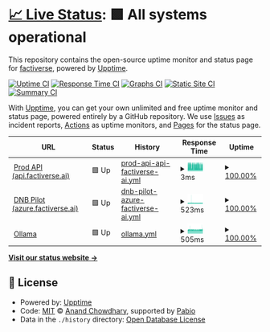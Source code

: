 # [📈 Live Status](https://factiverse.github.io/upptime): <!--live status--> **🟩 All systems operational**

This repository contains the open-source uptime monitor and status page for [factiverse](https://factiverse.github.io/upptime), powered by [Upptime](https://github.com/upptime/upptime).

[![Uptime CI](https://github.com/factiverse/upptime/workflows/Uptime%20CI/badge.svg)](https://github.com/factiverse/upptime/actions?query=workflow%3A%22Uptime+CI%22)
[![Response Time CI](https://github.com/factiverse/upptime/workflows/Response%20Time%20CI/badge.svg)](https://github.com/factiverse/upptime/actions?query=workflow%3A%22Response+Time+CI%22)
[![Graphs CI](https://github.com/factiverse/upptime/workflows/Graphs%20CI/badge.svg)](https://github.com/factiverse/upptime/actions?query=workflow%3A%22Graphs+CI%22)
[![Static Site CI](https://github.com/factiverse/upptime/workflows/Static%20Site%20CI/badge.svg)](https://github.com/factiverse/upptime/actions?query=workflow%3A%22Static+Site+CI%22)
[![Summary CI](https://github.com/factiverse/upptime/workflows/Summary%20CI/badge.svg)](https://github.com/factiverse/upptime/actions?query=workflow%3A%22Summary+CI%22)

With [Upptime](https://upptime.js.org), you can get your own unlimited and free uptime monitor and status page, powered entirely by a GitHub repository. We use [Issues](https://github.com/factiverse/upptime/issues) as incident reports, [Actions](https://github.com/factiverse/upptime/actions) as uptime monitors, and [Pages](https://factiverse.github.io/upptime) for the status page.

<!--start: status pages-->
<!-- This summary is generated by Upptime (https://github.com/upptime/upptime) -->
<!-- Do not edit this manually, your changes will be overwritten -->
<!-- prettier-ignore -->
| URL | Status | History | Response Time | Uptime |
| --- | ------ | ------- | ------------- | ------ |
| <img alt="" src="https://icons.duckduckgo.com/ip3/null.ico" height="13"> [Prod API (api.factiverse.ai)](api.factiverse.ai) | 🟩 Up | [prod-api-api-factiverse-ai.yml](https://github.com/factiverse/upptime/commits/HEAD/history/prod-api-api-factiverse-ai.yml) | <details><summary><img alt="Response time graph" src="./graphs/prod-api-api-factiverse-ai/response-time-week.png" height="20"> 3ms</summary><br><a href="https://factiverse.github.io/upptime/history/prod-api-api-factiverse-ai"><img alt="Response time 3" src="https://img.shields.io/endpoint?url=https%3A%2F%2Fraw.githubusercontent.com%2Ffactiverse%2Fupptime%2FHEAD%2Fapi%2Fprod-api-api-factiverse-ai%2Fresponse-time.json"></a><br><a href="https://factiverse.github.io/upptime/history/prod-api-api-factiverse-ai"><img alt="24-hour response time 3" src="https://img.shields.io/endpoint?url=https%3A%2F%2Fraw.githubusercontent.com%2Ffactiverse%2Fupptime%2FHEAD%2Fapi%2Fprod-api-api-factiverse-ai%2Fresponse-time-day.json"></a><br><a href="https://factiverse.github.io/upptime/history/prod-api-api-factiverse-ai"><img alt="7-day response time 3" src="https://img.shields.io/endpoint?url=https%3A%2F%2Fraw.githubusercontent.com%2Ffactiverse%2Fupptime%2FHEAD%2Fapi%2Fprod-api-api-factiverse-ai%2Fresponse-time-week.json"></a><br><a href="https://factiverse.github.io/upptime/history/prod-api-api-factiverse-ai"><img alt="30-day response time 3" src="https://img.shields.io/endpoint?url=https%3A%2F%2Fraw.githubusercontent.com%2Ffactiverse%2Fupptime%2FHEAD%2Fapi%2Fprod-api-api-factiverse-ai%2Fresponse-time-month.json"></a><br><a href="https://factiverse.github.io/upptime/history/prod-api-api-factiverse-ai"><img alt="1-year response time 3" src="https://img.shields.io/endpoint?url=https%3A%2F%2Fraw.githubusercontent.com%2Ffactiverse%2Fupptime%2FHEAD%2Fapi%2Fprod-api-api-factiverse-ai%2Fresponse-time-year.json"></a></details> | <details><summary><a href="https://factiverse.github.io/upptime/history/prod-api-api-factiverse-ai">100.00%</a></summary><a href="https://factiverse.github.io/upptime/history/prod-api-api-factiverse-ai"><img alt="All-time uptime 100.00%" src="https://img.shields.io/endpoint?url=https%3A%2F%2Fraw.githubusercontent.com%2Ffactiverse%2Fupptime%2FHEAD%2Fapi%2Fprod-api-api-factiverse-ai%2Fuptime.json"></a><br><a href="https://factiverse.github.io/upptime/history/prod-api-api-factiverse-ai"><img alt="24-hour uptime 100.00%" src="https://img.shields.io/endpoint?url=https%3A%2F%2Fraw.githubusercontent.com%2Ffactiverse%2Fupptime%2FHEAD%2Fapi%2Fprod-api-api-factiverse-ai%2Fuptime-day.json"></a><br><a href="https://factiverse.github.io/upptime/history/prod-api-api-factiverse-ai"><img alt="7-day uptime 100.00%" src="https://img.shields.io/endpoint?url=https%3A%2F%2Fraw.githubusercontent.com%2Ffactiverse%2Fupptime%2FHEAD%2Fapi%2Fprod-api-api-factiverse-ai%2Fuptime-week.json"></a><br><a href="https://factiverse.github.io/upptime/history/prod-api-api-factiverse-ai"><img alt="30-day uptime 100.00%" src="https://img.shields.io/endpoint?url=https%3A%2F%2Fraw.githubusercontent.com%2Ffactiverse%2Fupptime%2FHEAD%2Fapi%2Fprod-api-api-factiverse-ai%2Fuptime-month.json"></a><br><a href="https://factiverse.github.io/upptime/history/prod-api-api-factiverse-ai"><img alt="1-year uptime 100.00%" src="https://img.shields.io/endpoint?url=https%3A%2F%2Fraw.githubusercontent.com%2Ffactiverse%2Fupptime%2FHEAD%2Fapi%2Fprod-api-api-factiverse-ai%2Fuptime-year.json"></a></details>
| <img alt="" src="https://icons.duckduckgo.com/ip3/azure.factiverse.ai.ico" height="13"> [DNB Pilot (azure.factiverse.ai)](https://azure.factiverse.ai/v1/docs) | 🟩 Up | [dnb-pilot-azure-factiverse-ai.yml](https://github.com/factiverse/upptime/commits/HEAD/history/dnb-pilot-azure-factiverse-ai.yml) | <details><summary><img alt="Response time graph" src="./graphs/dnb-pilot-azure-factiverse-ai/response-time-week.png" height="20"> 523ms</summary><br><a href="https://factiverse.github.io/upptime/history/dnb-pilot-azure-factiverse-ai"><img alt="Response time 539" src="https://img.shields.io/endpoint?url=https%3A%2F%2Fraw.githubusercontent.com%2Ffactiverse%2Fupptime%2FHEAD%2Fapi%2Fdnb-pilot-azure-factiverse-ai%2Fresponse-time.json"></a><br><a href="https://factiverse.github.io/upptime/history/dnb-pilot-azure-factiverse-ai"><img alt="24-hour response time 518" src="https://img.shields.io/endpoint?url=https%3A%2F%2Fraw.githubusercontent.com%2Ffactiverse%2Fupptime%2FHEAD%2Fapi%2Fdnb-pilot-azure-factiverse-ai%2Fresponse-time-day.json"></a><br><a href="https://factiverse.github.io/upptime/history/dnb-pilot-azure-factiverse-ai"><img alt="7-day response time 523" src="https://img.shields.io/endpoint?url=https%3A%2F%2Fraw.githubusercontent.com%2Ffactiverse%2Fupptime%2FHEAD%2Fapi%2Fdnb-pilot-azure-factiverse-ai%2Fresponse-time-week.json"></a><br><a href="https://factiverse.github.io/upptime/history/dnb-pilot-azure-factiverse-ai"><img alt="30-day response time 539" src="https://img.shields.io/endpoint?url=https%3A%2F%2Fraw.githubusercontent.com%2Ffactiverse%2Fupptime%2FHEAD%2Fapi%2Fdnb-pilot-azure-factiverse-ai%2Fresponse-time-month.json"></a><br><a href="https://factiverse.github.io/upptime/history/dnb-pilot-azure-factiverse-ai"><img alt="1-year response time 539" src="https://img.shields.io/endpoint?url=https%3A%2F%2Fraw.githubusercontent.com%2Ffactiverse%2Fupptime%2FHEAD%2Fapi%2Fdnb-pilot-azure-factiverse-ai%2Fresponse-time-year.json"></a></details> | <details><summary><a href="https://factiverse.github.io/upptime/history/dnb-pilot-azure-factiverse-ai">100.00%</a></summary><a href="https://factiverse.github.io/upptime/history/dnb-pilot-azure-factiverse-ai"><img alt="All-time uptime 98.20%" src="https://img.shields.io/endpoint?url=https%3A%2F%2Fraw.githubusercontent.com%2Ffactiverse%2Fupptime%2FHEAD%2Fapi%2Fdnb-pilot-azure-factiverse-ai%2Fuptime.json"></a><br><a href="https://factiverse.github.io/upptime/history/dnb-pilot-azure-factiverse-ai"><img alt="24-hour uptime 100.00%" src="https://img.shields.io/endpoint?url=https%3A%2F%2Fraw.githubusercontent.com%2Ffactiverse%2Fupptime%2FHEAD%2Fapi%2Fdnb-pilot-azure-factiverse-ai%2Fuptime-day.json"></a><br><a href="https://factiverse.github.io/upptime/history/dnb-pilot-azure-factiverse-ai"><img alt="7-day uptime 100.00%" src="https://img.shields.io/endpoint?url=https%3A%2F%2Fraw.githubusercontent.com%2Ffactiverse%2Fupptime%2FHEAD%2Fapi%2Fdnb-pilot-azure-factiverse-ai%2Fuptime-week.json"></a><br><a href="https://factiverse.github.io/upptime/history/dnb-pilot-azure-factiverse-ai"><img alt="30-day uptime 98.20%" src="https://img.shields.io/endpoint?url=https%3A%2F%2Fraw.githubusercontent.com%2Ffactiverse%2Fupptime%2FHEAD%2Fapi%2Fdnb-pilot-azure-factiverse-ai%2Fuptime-month.json"></a><br><a href="https://factiverse.github.io/upptime/history/dnb-pilot-azure-factiverse-ai"><img alt="1-year uptime 98.20%" src="https://img.shields.io/endpoint?url=https%3A%2F%2Fraw.githubusercontent.com%2Ffactiverse%2Fupptime%2FHEAD%2Fapi%2Fdnb-pilot-azure-factiverse-ai%2Fuptime-year.json"></a></details>
| <img alt="" src="https://icons.duckduckgo.com/ip3/ollama.factiverse.ai.ico" height="13"> [Ollama](https://ollama.factiverse.ai) | 🟩 Up | [ollama.yml](https://github.com/factiverse/upptime/commits/HEAD/history/ollama.yml) | <details><summary><img alt="Response time graph" src="./graphs/ollama/response-time-week.png" height="20"> 505ms</summary><br><a href="https://factiverse.github.io/upptime/history/ollama"><img alt="Response time 511" src="https://img.shields.io/endpoint?url=https%3A%2F%2Fraw.githubusercontent.com%2Ffactiverse%2Fupptime%2FHEAD%2Fapi%2Follama%2Fresponse-time.json"></a><br><a href="https://factiverse.github.io/upptime/history/ollama"><img alt="24-hour response time 520" src="https://img.shields.io/endpoint?url=https%3A%2F%2Fraw.githubusercontent.com%2Ffactiverse%2Fupptime%2FHEAD%2Fapi%2Follama%2Fresponse-time-day.json"></a><br><a href="https://factiverse.github.io/upptime/history/ollama"><img alt="7-day response time 505" src="https://img.shields.io/endpoint?url=https%3A%2F%2Fraw.githubusercontent.com%2Ffactiverse%2Fupptime%2FHEAD%2Fapi%2Follama%2Fresponse-time-week.json"></a><br><a href="https://factiverse.github.io/upptime/history/ollama"><img alt="30-day response time 511" src="https://img.shields.io/endpoint?url=https%3A%2F%2Fraw.githubusercontent.com%2Ffactiverse%2Fupptime%2FHEAD%2Fapi%2Follama%2Fresponse-time-month.json"></a><br><a href="https://factiverse.github.io/upptime/history/ollama"><img alt="1-year response time 511" src="https://img.shields.io/endpoint?url=https%3A%2F%2Fraw.githubusercontent.com%2Ffactiverse%2Fupptime%2FHEAD%2Fapi%2Follama%2Fresponse-time-year.json"></a></details> | <details><summary><a href="https://factiverse.github.io/upptime/history/ollama">100.00%</a></summary><a href="https://factiverse.github.io/upptime/history/ollama"><img alt="All-time uptime 99.88%" src="https://img.shields.io/endpoint?url=https%3A%2F%2Fraw.githubusercontent.com%2Ffactiverse%2Fupptime%2FHEAD%2Fapi%2Follama%2Fuptime.json"></a><br><a href="https://factiverse.github.io/upptime/history/ollama"><img alt="24-hour uptime 100.00%" src="https://img.shields.io/endpoint?url=https%3A%2F%2Fraw.githubusercontent.com%2Ffactiverse%2Fupptime%2FHEAD%2Fapi%2Follama%2Fuptime-day.json"></a><br><a href="https://factiverse.github.io/upptime/history/ollama"><img alt="7-day uptime 100.00%" src="https://img.shields.io/endpoint?url=https%3A%2F%2Fraw.githubusercontent.com%2Ffactiverse%2Fupptime%2FHEAD%2Fapi%2Follama%2Fuptime-week.json"></a><br><a href="https://factiverse.github.io/upptime/history/ollama"><img alt="30-day uptime 99.88%" src="https://img.shields.io/endpoint?url=https%3A%2F%2Fraw.githubusercontent.com%2Ffactiverse%2Fupptime%2FHEAD%2Fapi%2Follama%2Fuptime-month.json"></a><br><a href="https://factiverse.github.io/upptime/history/ollama"><img alt="1-year uptime 99.88%" src="https://img.shields.io/endpoint?url=https%3A%2F%2Fraw.githubusercontent.com%2Ffactiverse%2Fupptime%2FHEAD%2Fapi%2Follama%2Fuptime-year.json"></a></details>

<!--end: status pages-->

[**Visit our status website →**](https://factiverse.github.io/upptime)

## 📄 License

- Powered by: [Upptime](https://github.com/upptime/upptime)
- Code: [MIT](./LICENSE) © [Anand Chowdhary](https://anandchowdhary.com), supported by [Pabio](https://pabio.com)
- Data in the `./history` directory: [Open Database License](https://opendatacommons.org/licenses/odbl/1-0/)

